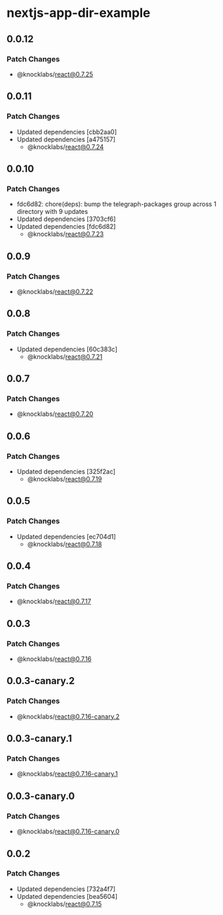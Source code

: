 # nextjs-app-dir-example

## 0.0.12

### Patch Changes

- @knocklabs/react@0.7.25

## 0.0.11

### Patch Changes

- Updated dependencies [cbb2aa0]
- Updated dependencies [a475157]
  - @knocklabs/react@0.7.24

## 0.0.10

### Patch Changes

- fdc6d82: chore(deps): bump the telegraph-packages group across 1 directory with 9 updates
- Updated dependencies [3703cf6]
- Updated dependencies [fdc6d82]
  - @knocklabs/react@0.7.23

## 0.0.9

### Patch Changes

- @knocklabs/react@0.7.22

## 0.0.8

### Patch Changes

- Updated dependencies [60c383c]
  - @knocklabs/react@0.7.21

## 0.0.7

### Patch Changes

- @knocklabs/react@0.7.20

## 0.0.6

### Patch Changes

- Updated dependencies [325f2ac]
  - @knocklabs/react@0.7.19

## 0.0.5

### Patch Changes

- Updated dependencies [ec704d1]
  - @knocklabs/react@0.7.18

## 0.0.4

### Patch Changes

- @knocklabs/react@0.7.17

## 0.0.3

### Patch Changes

- @knocklabs/react@0.7.16

## 0.0.3-canary.2

### Patch Changes

- @knocklabs/react@0.7.16-canary.2

## 0.0.3-canary.1

### Patch Changes

- @knocklabs/react@0.7.16-canary.1

## 0.0.3-canary.0

### Patch Changes

- @knocklabs/react@0.7.16-canary.0

## 0.0.2

### Patch Changes

- Updated dependencies [732a4f7]
- Updated dependencies [bea5604]
  - @knocklabs/react@0.7.15
